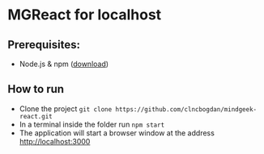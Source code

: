 # MGReact for localhost

## Prerequisites:

 - Node.js & npm ([download](https://docs.npmjs.com/downloading-and-installing-node-js-and-npm))
 

## How to run

 - Clone the project `git clone
    https://github.com/clncbogdan/mindgeek-react.git`
 - In a terminal inside the folder run `npm start`
 - The application will start a browser window at the address [http://localhost:3000](http://localhost:3000)